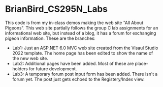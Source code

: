 # BrianBird_CS295N_Labs
This code is from my in-class demos making the web site "All About Pigeons". 
This web site partially follows the group C lab assignments for an informational web site, but instead of a blog, it has a forum for exchanging pigeon information.
These are the branches:
- Lab1: Just an ASP.NET 6.0 MVC web site created from the Visaul Studio 2022 template. The home page has been edited to show the name of the new web site.
- Lab2: Additional pages have been added. Most of these are place-holders for future development.
- Lab3: A temporary forum post input form has been added. There isn't a forum yet. The post just gets echoed to the Registery/Index view.
